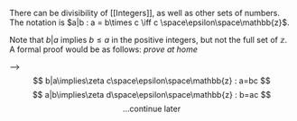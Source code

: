 There can be divisibility of [[Integers]], as well as other sets of numbers. The notation is $a|b : a = b\times c \iff c \space\epsilon\space\mathbb{z}$.

Note that $b|a$ implies $b\le a$ in the positive integers, but not the full set of $\mathbb{z}$. A formal proof would be as follows: *prove at home*

-->
$$
b|a\implies\zeta c\space\epsilon\space\mathbb{z} : a=bc
$$
$$
a|b\implies\zeta d\space\epsilon\space\mathbb{z} : b=ac
$$
$$
\ldots \text{continue later}
$$